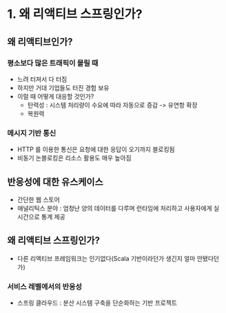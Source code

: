 # 1. 왜 리액티브 스프링인가?

## 왜 리액티브인가?
### 평소보다 많은 트래픽이 몰릴 때
- 느려 터져서 다 터짐
- 하지만 거대 기업들도 터진 경험 보유
- 이럴 때 어떻게 대응할 것인가?
  - 탄력성 : 시스템 처리량이 수요에 따라 자동으로 증감 -> 유연항 확장 
  - 복원력

### 메시지 기반 통신
- HTTP 를 이용한 통신은 요청에 대한 응답이 오기까지 블로킹됨
- 비동기 논블로킹은 리소스 활용도 매우 높아짐

## 반응성에 대한 유스케이스
- 간단한 웹 스토어
- 애널리틱스 분야 : 엄청난 양의 데이터를 다루며 런타임에 처리하고 사용자에게 실시간으로 통계 제공

## 왜 리액티브 스프링인가?
- 다른 리액티브 프레임워크는 인기없다(Scala 기반이라던가 생긴지 얼마 안됐다던가)

### 서비스 레벨에서의 반응성
- 스프링 클라우드 : 분산 시스템 구축을 단순화하는 기반 프로젝트
